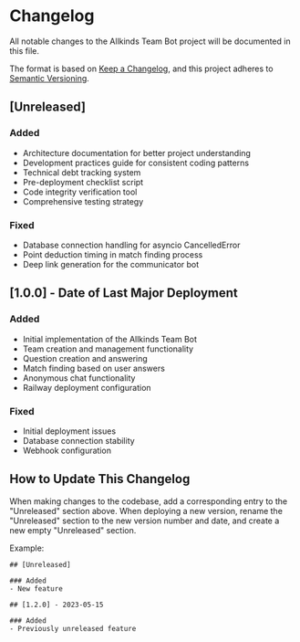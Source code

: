 # Changelog

All notable changes to the Allkinds Team Bot project will be documented in this file.

The format is based on [Keep a Changelog](https://keepachangelog.com/en/1.0.0/),
and this project adheres to [Semantic Versioning](https://semver.org/spec/v2.0.0.html).

## [Unreleased]

### Added
- Architecture documentation for better project understanding
- Development practices guide for consistent coding patterns
- Technical debt tracking system
- Pre-deployment checklist script
- Code integrity verification tool
- Comprehensive testing strategy

### Fixed
- Database connection handling for asyncio CancelledError
- Point deduction timing in match finding process
- Deep link generation for the communicator bot

## [1.0.0] - Date of Last Major Deployment

### Added
- Initial implementation of the Allkinds Team Bot
- Team creation and management functionality
- Question creation and answering
- Match finding based on user answers
- Anonymous chat functionality
- Railway deployment configuration

### Fixed
- Initial deployment issues
- Database connection stability
- Webhook configuration

## How to Update This Changelog

When making changes to the codebase, add a corresponding entry to the "Unreleased" section above.
When deploying a new version, rename the "Unreleased" section to the new version number and date,
and create a new empty "Unreleased" section.

Example:
```
## [Unreleased]

### Added
- New feature

## [1.2.0] - 2023-05-15

### Added
- Previously unreleased feature
``` 